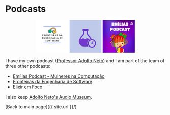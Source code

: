 # Podcasts

<p align="center">
  <img src="/images/fes.png" width="20%" title="Fronteiras da Engenharia de Software" alt="Fronteiras da Engenharia de Software">
  <img src="/images/elixiremfoco.jpg" width="20%" title="Elixir em Foco" alt="Elixir em Foco">
  <img src="/images/emilias.jpg" width="20%" title="Emílias Podcast"  alt="Emílias Podcast">
</p>



I have my own podcast ([Professor Adolfo Neto](https://adolfont.github.io/extension/podcasts/adolfont)) and I am part of the team of three other podcasts:
- [Emílias Podcast - Mulheres na Computação](https://anchor.fm/emilias-podcast)
- [Fronteiras da Engenharia de Software](https://fronteirases.github.io/)
- [Elixir em Foco](http://elixiremfoco.com/)


I also keep [Adolfo Neto's Audio Museum](https://anchor.fm/adolfo-neto).


[Back to main page]({{ site.url }}/)

